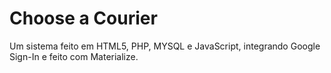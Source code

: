 # Choose a Courier

Um sistema feito em HTML5, PHP, MYSQL e JavaScript, integrando Google Sign-In e feito com Materialize.
